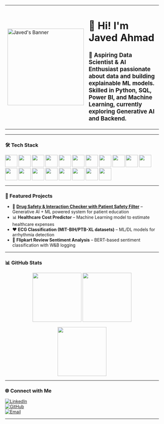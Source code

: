 <table>
<tr>
<td width="250">
  <img src="https://github.com/javed1310/javed1310/blob/main/readme.png" width="250" alt="Javed's Banner"/>
</td>
<td>
  <h1>👋 Hi! I'm Javed Ahmad</h1>
  <h3>🎯 Aspiring Data Scientist & AI Enthusiast passionate about data and building explainable ML models.<br>
  Skilled in Python, SQL, Power BI, and Machine Learning, currently exploring Generative AI and Backend.</h3>
</td>
</tr>
</table>

---

### 🛠 Tech Stack

<p align="left">
  <!-- Core Skills -->
  <img src="https://cdn.jsdelivr.net/gh/devicons/devicon/icons/python/python-original.svg" width="40"/>
  <img src="https://cdn.jsdelivr.net/gh/devicons/devicon/icons/mysql/mysql-original.svg" width="40"/>
  <img src="https://cdn.jsdelivr.net/gh/devicons/devicon/icons/postgresql/postgresql-original.svg" width="40"/>
  <img src="https://cdn.jsdelivr.net/gh/devicons/devicon/icons/pandas/pandas-original.svg" width="40"/>
  <img src="https://cdn.jsdelivr.net/gh/devicons/devicon/icons/numpy/numpy-original.svg" width="40"/>
  <img src="https://cdn.jsdelivr.net/gh/devicons/devicon/icons/jupyter/jupyter-original.svg" width="40"/>
  <img src="https://cdn.jsdelivr.net/gh/devicons/devicon/icons/git/git-original.svg" width="40"/>

  <!-- Visualization -->
  <img src="https://img.icons8.com/color/48/power-bi.png" width="40"/>
  <img src="https://cdn.jsdelivr.net/gh/devicons/devicon/icons/tableau/tableau-original.svg" width="40"/>

  <!-- ML / AI -->
  <img src="https://cdn.jsdelivr.net/gh/devicons/devicon/icons/pytorch/pytorch-original.svg" width="40"/>
  <img src="https://cdn.jsdelivr.net/gh/devicons/devicon/icons/tensorflow/tensorflow-original.svg" width="40"/>
  <img src="https://avatars.githubusercontent.com/u/25720743?s=200&v=4" width="40"/> <!-- HuggingFace -->
  <img src="https://streamlit.io/images/brand/streamlit-mark-color.png" width="40"/>

  <!-- Full Stack Learning -->
  <img src="https://cdn.jsdelivr.net/gh/devicons/devicon/icons/javascript/javascript-original.svg" width="40"/>
  <img src="https://cdn.jsdelivr.net/gh/devicons/devicon/icons/react/react-original.svg" width="40"/>
  <img src="https://cdn.jsdelivr.net/gh/devicons/devicon/icons/nodejs/nodejs-original.svg" width="40"/>
  <img src="https://cdn.jsdelivr.net/gh/devicons/devicon/icons/mongodb/mongodb-original.svg" width="40"/>
  <img src="https://cdn.jsdelivr.net/gh/devicons/devicon/icons/express/express-original.svg" width="40"/>
  <img src="https://cdn.jsdelivr.net/gh/devicons/devicon/icons/tailwindcss/tailwindcss-original-wordmark.svg" width="40"/>
</p>

---

### 📌 Featured Projects  
- 🏥 [**Drug Safety & Interaction Checker with Patient Safety Filter**](https://github.com/javed1310) – Generative AI + ML powered system for patient education  
- 📊 **Healthcare Cost Predictor** – Machine Learning model to estimate healthcare expenses  
- ❤️ **ECG Classification (MIT-BIH/PTB-XL datasets)** – ML/DL models for arrhythmia detection  
- 🛒 **Flipkart Review Sentiment Analysis** – BERT-based sentiment classification with W&B logging  

---

### 📊 GitHub Stats  

<p align="center">
  <img src="https://github-readme-stats.vercel.app/api?username=javed1310&show_icons=true&theme=tokyonight" height="160"/>
  <img src="https://github-readme-streak-stats.herokuapp.com/?user=javed1310&theme=tokyonight" height="160"/>
</p>
<p align="center">
  <img src="https://github-readme-stats.vercel.app/api/top-langs/?username=javed1310&layout=compact&theme=tokyonight" height="160"/>
</p>

---

### 🌐 Connect with Me  

[![LinkedIn](https://img.shields.io/static/v1?message=LinkedIn&logo=linkedin&label=&color=0077B5&logoColor=white&style=for-the-badge)](https://www.linkedin.com/in/javed1310)  
[![GitHub](https://img.shields.io/static/v1?message=GitHub&logo=github&label=&color=181717&logoColor=white&style=for-the-badge)](https://github.com/javed1310)  
[![Email](https://img.shields.io/static/v1?message=Gmail&logo=gmail&label=&color=EA4335&logoColor=white&style=for-the-badge)](mailto:jvedahmd@gmail.com)  

---
